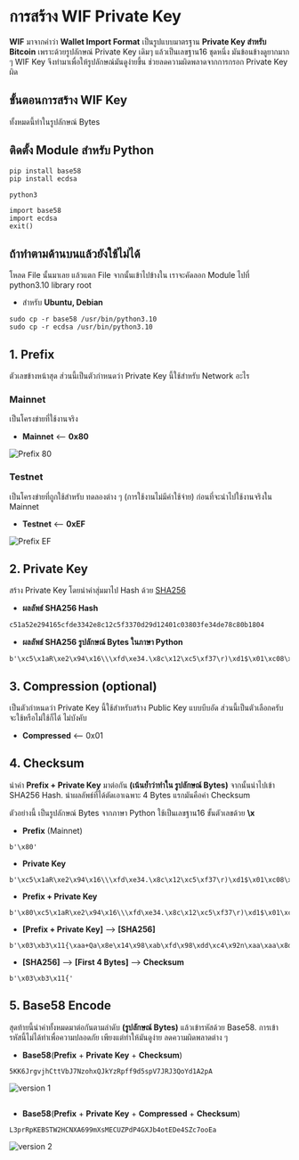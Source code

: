 # การสร้าง WIF Private Key

**WIF** มาจากคำว่า **Wallet Import Format** เป็นรูปแบบมาตรฐาน **Private Key สำหรับ Bitcoin** เพราะด้วยรูปลักษณ์ Private Key เดิมๆ แล้วเป็นเลขฐาน16 ชุดหนึ่ง มันข้อนข้างดูยากมาก ๆ WIF Key จึงทำมาเพื่อให้รูปลักษณ์มันดูง่ายขึ้น ช่วยลดความผิดพลาดจากการกรอก Private Key ผิด


## ขั้นตอนการสร้าง WIF Key
ทั้งหมดนี้ทำในรูปลักษณ์ Bytes


## ติดตั้ง Module สำหรับ Python
```sh
pip install base58
pip install ecdsa
```

```angular2html
python3

import base58
import ecdsa
exit()
```

## ถ้าทำตามด้านบนแล้วยังใช้ไม่ได้
โหลด File นั้นมาเลย แล้วแตก File จากนั้นเข้าไปข้างใน เราจะคัดลอก Module ไปที่ python3.10 library root
- สำหรับ **Ubuntu, Debian** 
```angular2html
sudo cp -r base58 /usr/bin/python3.10
sudo cp -r ecdsa /usr/bin/python3.10
```


## 1. Prefix

ตัวเลขข้างหน้าสุด ส่วนนี้เป็นตัวกำหนดว่า Private Key นี้ใช้สำหรับ Network อะไร

### Mainnet 
เป็นโครงข่ายที่ใช้งานจริง
- **Mainnet** ⟵ **0x80**

![Prefix 80](https://user-images.githubusercontent.com/120770468/223716525-bf57e5a4-0f43-4a28-9ae1-c2dca94dc857.png)

### Testnet
เป็นโครงข่ายที่ถูกใช้สำหรับ ทดลองต่าง ๆ (การใช้งานไม่มีค่าใช้จ่าย) ก่อนที่จะนำไปใช้งานจริงใน Mainnet

- **Testnet** ⟵ **0xEF**

![Prefix EF](https://user-images.githubusercontent.com/120770468/223720798-f75a4dd4-e650-4104-a2c4-e190e1b49b0a.png)

## 2. Private Key 
สร้าง Private Key โดยนำค่าสุ่มมาไป Hash ด้วย [SHA256](https://emn178.github.io/online-tools/sha256.html)

- **ผลลัพธ์ SHA256 Hash**
```sh
c51a52e294165cfde3342e8c12c5f3370d29d12401c03803fe34de78c80b1804
```

- **ผลลัพธ์ SHA256 รูปลักษณ์ Bytes ในภาษา Python**
```angular2html
b'\xc5\x1aR\xe2\x94\x16\\\xfd\xe34.\x8c\x12\xc5\xf37\r)\xd1$\x01\xc08\x03\xfe4\xdex\xc8\x0b\x18\x04'
```

## 3. Compression (optional)
เป็นตัวกำหนดว่า Private Key นี้ใช้สำหรับสร้าง Public Key แบบบีบอัด ส่วนนี้เป็นตัวเลือกครับ จะใช้หรือไม่ใช้ก็ได้ ไม่บังคับ
- **Compressed** ⟵ 0x01

## 4. Checksum
นำค่า **Prefix + Private Key** มาต่อกัน **(เน้นย้ำว่าทำใน รูปลักษณ์ Bytes)** จากนั้นนำไปเข้า SHA256 Hash. นำผลลัพธ์ที่ได้ตัดเอาเฉพาะ 4 Bytes แรกมันคือค่า Checksum

ตัวอย่างนี้ เป็นรูปลักษณ์ Bytes จากภาษา Python ใช้เป็นเลขฐาน16 ขั้นตัวเลขด้วย **\x**

- **Prefix** (Mainnet)
```angular2html
b'\x80'
```

- **Private Key**
```angular2html
b'\xc5\x1aR\xe2\x94\x16\\\xfd\xe34.\x8c\x12\xc5\xf37\r)\xd1$\x01\xc08\x03\xfe4\xdex\xc8\x0b\x18\x04'
```

- **Prefix + Private Key**
```angular2html
b'\x80\xc5\x1aR\xe2\x94\x16\\\xfd\xe34.\x8c\x12\xc5\xf37\r)\xd1$\x01\xc08\x03\xfe4\xdex\xc8\x0b\x18\x04'
```

- **[Prefix + Private Key]** ⟶ **[SHA256]**
```angular2html
b'\x03\xb3\x11{\xaa+Qa\x8e\x14\x98\xab\xfd\x98\xdd\xc4\x92n\xaa\xaa\x8d\x8d\x01\nH1\xa1<\xe3\xdb\x1e\xbd'
```

- **[SHA256]** ⟶ **[First 4 Bytes]** ⟶ **Checksum**
```angular2html
b'\x03\xb3\x11{'
```

## 5. Base58 Encode
สุดท้ายนี้นำค่าทั้งหมดมาต่อกันตามลำดับ **(รูปลักษณ์ Bytes)** แล้วเข้ารหัสด้วย Base58. การเข้ารหัสนี้ไม่ได้ทำเพื่อความปลอดภัย เพียงแต่ทำให้มันดูง่าย ลดความผิดพลาดต่าง ๆ

- **Base58**(**Prefix** + **Private Key** + **Checksum**)
```angular2html
5KK6JrgvjhCttVbJ7NzohxQJkYzRpff9d5spV7JRJ3QoYd1A2pA
```

![version 1](https://user-images.githubusercontent.com/120770468/223431156-608a5ba7-77ed-49f0-a732-5f961dfe4519.png)

##

- **Base58**(**Prefix** + **Private Key** + **Compressed** + **Checksum**)
```angular2html
L3prRpKEBSTW2HCNXA699mXsMECUZPdP4GXJb4otEDe4SZc7ooEa
```

![version 2](https://user-images.githubusercontent.com/120770468/223431300-5e013996-fd7c-4046-8655-ed838392c5d8.png)
